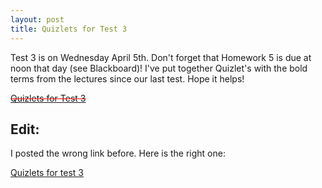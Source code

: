 ```yaml
---
layout: post
title: Quizlets for Test 3
---
```

Test 3 is on Wednesday April 5th. Don't forget that Homework 5 is due at noon that day (see Blackboard)! I've put together Quizlet's with the bold terms from the lectures since our last test. Hope it helps!

<span style='color:red;text-decoration:line-through'>
	<a href="https://quizlet.com/Jared_Beach/folders/py-101-012-for-test-3/long-term-learning">Quizlets for Test 3</a>
</span>

## Edit:

I posted the wrong link before. Here is the right one:

[Quizlets for test 3](https://quizlet.com/Jared_Beach/folders/py-101-012-for-test-3)
